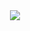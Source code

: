 <div align = "center">
  <a href="https://github.com/Zerohertz/awesome-jmy">
      <img src="https://img.shields.io/badge/awesome--jmy-800a0a?style=for-the-badge&logo=Awesome Lists&logoColor=white"/>
  </a>
</div>